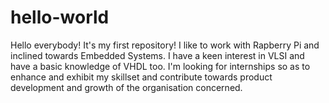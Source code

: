 # hello-world
Hello everybody!
It's my first repository!
I like to work with Rapberry Pi and inclined towards Embedded Systems.
I have a keen interest in VLSI and have a basic knowledge of VHDL too.
I'm looking for internships so as to enhance and exhibit my skillset and contribute towards product development and growth of the organisation concerned.

